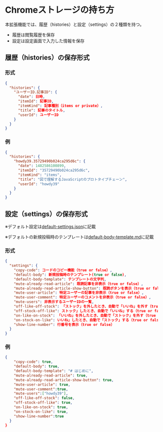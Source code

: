 # Chromeストレージの持ち方

本拡張機能では、履歴（histories）と設定（settings）の２種類を持つ。  

- 履歴は閲覧履歴を保存  
- 設定は設定画面で入力した情報を保存


## 履歴（histories）の保存形式

### 形式

```json
{
  "histories": {
    "ユーザーID.記事ID": {
      "date": 日時,
      "itemId": 記事ID,
      "itemKind": 記事種別（items or private）,
      "title": 記事のタイトル,
      "userId": ユーザーID
    }
  }
}
```

### 例

```json
{
  "histories": {
    "howdy39.35729490b024ca295d6c": {
      "date": 1482586100899,
      "itemId": "35729490b024ca295d6c",
      "itemKind": "items",
      "title": "図で理解するJavaScriptのプロトタイプチェーン",
      "userId": "howdy39"
    }
  }
}
```

## 設定（settings）の保存形式

※デフォルト設定は[default-settings.json](https://github.com/howdy39/q-accelerator/tree/master/src/common/default-settings.json)に記載

※デフォルトの新規投稿時のテンプレートは[default-body-template.md](https://github.com/howdy39/q-accelerator/tree/master/src/common/default-body-template.md)に記載

### 形式

```json
{
  "settings": {
    "copy-code": コードのコピー機能（true or false）,
    "default-body": 新規投稿時のテンプレート(true or false),
    "default-body-template": テンプレートの文字列,
    "mute-already-read-article": 既読記事を非表示（true or false）,
    "mute-already-read-article-show-button": 既読ボタンを表示（true or false）,
    "mute-user-article": 特定ユーザーの記事を非表示（true or false）,
    "mute-user-comment": 特定ユーザーのコメントを非表示（true or false）,
    "mute-users": 非表示するユーザーIDの一覧,
    "off-like-off-stock": 「ストック」を外したとき、自動で「いいね」を外す（true or false）,
    "off-stock-off-like": ストック」したとき、自動で「いいね」する（true or false）,
    "on-like-on-stock": 「いいね」を外したとき、自動で「ストック」を外す（true or false）,
    "on-stock-on-like": いいね」したとき、自動で「ストック」する（true or false）,
    "show-line-number": 行番号を表示（true or false）
  }
}
```


### 例

```json
{
    "copy-code": true,
    "default-body": true,
    "default-body-template": "# はじめに",
    "mute-already-read-article": true,
    "mute-already-read-article-show-button": true,
    "mute-user-article": true,
    "mute-user-comment":true,
    "mute-users":["howdy39"],
    "off-like-off-stock": false,
    "off-stock-off-like": true,
    "on-like-on-stock": true,
    "on-stock-on-like": true,
    "show-line-number":true
  }
}
```
